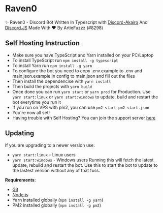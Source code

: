 # Raven0

✨ Raven0 - Discord Bot Written In Typescript with [Discord-Akairo](https://github.com/discord-akairo/) And [Discord.JS](https://github.com/discordjs) Made With ♥ By ArtieFuzzz (#8298)

## Self Hosting Instruction

* Make sure you have TypeScript and Yarn installed on your PC/Laptop
* To install TypeScript run `npm install -g typescript`
* To install Yarn run `npm install -g yarn`
* To configure the bot you need to copy .env.example to .env and main.json.example in config to main.json and fill out the files
* Then install the dependencise with `yarn install`
* Then build the projects with `yarn build`
* Once done you can run `yarn start` or `yarn prod` for Production. Use `yarn start:linux` or `yarn start:windows` to update, build and restart the bot everytime you run it
* If you run on VPS with pm2, you can use `pm2 start pm2-start.json`
* You're now all set!
* Having trouble with Self Hosting? You can join the support server [here](https://discord.gg/7jP2gMDvRN)

## Updating

If you are upgrading to a newer version use:
* `yarn start:linux` - Linux users
* `yarn start:windows` - Windows users
Running this will fetch the latest update, rebuild and restart the bot. Use this to start the bot to update to the lastest version without any of that fuss.

**Requirements:**
* [Git](https://git-scm.com/)
* [Node.js](https://nodejs.org/en/)
* Yarn installed globally (`npm install -g yarn`)
* PM2 installed globally (`npm install -g pm2`)
